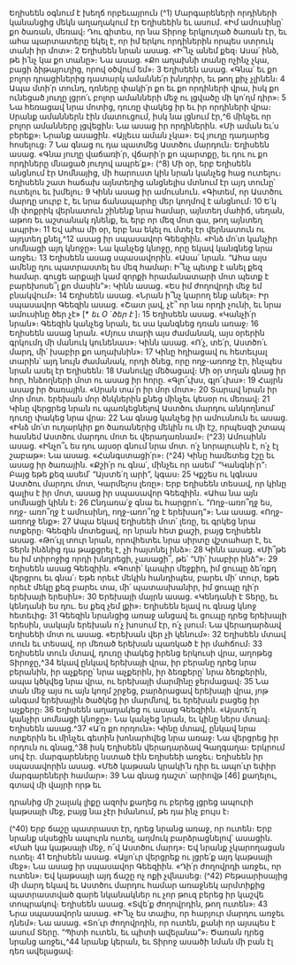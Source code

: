 
Եղիսեեն օգնում է խեղճ որբեւայրուն
(^1) Մարգարեների որդիների կանանցից մեկն աղաղակում էր Եղիսեեին եւ ասում. «Իմ ամուսինը՝ քո ծառան, մեռավ։
Դու գիտես, որ նա Տիրոջ երկյուղած ծառան էր, եւ ահա պարտատերը եկել է, որ իմ երկու որդիներին որպես ստրուկ
տանի իր մոտ»։ 2 Եղիսեեն նրան ասաց. «Ի՞նչ անեմ քեզ։ Ասա՛ ինձ, թե ի՛նչ կա քո տանը»։ Նա ասաց. «Քո աղախնի
տանը ոչինչ չկա, բացի ձիթայուղից, որով օծվում եմ»։ 3 Եղիսեեն ասաց. «Գնա՛ եւ քո բոլոր դրացիներից դատարկ
ամաննե՛ր խնդրիր, եւ թող քիչ չլինեն։ 4 Ապա մտի՛ր տունդ, դռները փակի՛ր քո եւ քո որդիների վրա, իսկ քո ունեցած յուղը
լցրո՛ւ բոլոր ամանների մեջ ու լցվածը մի կո՛ղմ դիր»։ 5 Նա հեռացավ նրա մոտից, դուռը փակեց իր եւ իր որդիների վրա։
Սրանք ամաններն էին մատուցում, իսկ նա լցնում էր,^6 մինչեւ որ բոլոր ամանները լցվեցին։ Նա ասաց իր որդիներին.
«Մի աման եւ՛ս բերեք»։ Նրանք ասացին. «Այլեւս աման չկա»։ Եվ յուղը դադարեց հոսելուց։ 7 Նա գնաց ու դա պատմեց
Աստծու մարդուն։ Եղիսեեն ասաց. «Գնա յուղը վաճառի՛ր, վճարի՛ր քո պարտքը, եւ դու ու քո որդիները մնացած յուղով
ապրե՛ք»։
(^8) Մի օր, երբ Եղիսեեն անցնում էր Սոմնայից, մի հարուստ կին նրան կանչեց հաց ուտելու։ Եղիսեեն շատ հաճախ
այնտեղից անցնելիս մտնում էր այդ տունը՝ ուտելու եւ խմելու։ 9 Կինն ասաց իր ամուսնուն. «Գիտեմ, որ Աստծու մարդը
սուրբ է, եւ նրա ճանապարհը մեր կողմով է անցնում։ 10 Ե՛կ մի փոքրիկ վերնատուն շինենք նրա համար, այնտեղ մահիճ,
սեղան, աթոռ եւ աշտանակ դնենք, եւ երբ որ մեզ մոտ գա, թող այնտեղ ապրի»։ 11 Եվ ահա մի օր, երբ նա եկել ու մտել էր
վերնատուն ու այդտեղ քնել,^12 ասաց իր սպասավոր Գեեզիին. «Ինձ մո՛տ կանչիր սոմնացի այդ կնոջը»։ Նա կանչեց
կնոջը, որը եկավ կանգնեց նրա առջեւ։ 13 Եղիսեեն ասաց սպասավորին. «Ասա՛ նրան. “Ահա այս ամենը դու պատրաստել
ես մեզ համար։ Ի՞նչ պետք է անել քեզ համար. գուցե արքայի կամ զորքի հրամանատարի մոտ պետք է բարեխոսե՞լ քո
մասին”»։ Կինն ասաց. «Ես իմ ժողովրդի մեջ եմ բնակվում»։ 14 Եղիսեեն ասաց. «Նրան ի՞նչ կարող ենք անել»։ Իր
սպասավոր Գեեզին ասաց. «Շատ լավ, չէ՞ որ նա որդի չունի, եւ նրա ամուսինը ծեր չէ» [* _եւ Ο ́ ծեր է_ ]։ 15 Եղիսեեն ասաց.
«Կանչի՛ր նրան»։ Գեեզին կանչեց նրան, եւ սա կանգնեց դռան առաջ։ 16 Եղիսեեն ասաց նրան. «Մյուս տարի այս
ժամանակ, այս օրերին գրկումդ մի մանուկ կունենաս»։ Կինն ասաց. «Ո՛չ, տե՛ր, Աստծո՛ւ մարդ, մի՛ խաբիր քո
աղախնին»։ 17 Կինը հղիացավ ու հետեւյալ տարին՝ այդ նույն ժամանակ, որդի ծնեց, որը ողջ-առողջ էր, ինչպես նրան
ասել էր Եղիսեեն։ 18 Մանուկը մեծացավ։
Մի օր տղան գնաց իր հոր, հնձողների մոտ ու ասաց իր հորը. «Գլո՜ւխս, գլո՜ւխս»։ 19 Հայրն ասաց իր ծառային. «Սրան
տա՛ր իր մոր մոտ»։ 20 Տարավ նրան իր մոր մոտ. երեխան մոր ծնկներին քնեց մինչեւ կեսօր ու մեռավ։ 21 Կինը վերցրեց
նրան ու պառկեցնելով Աստծու մարդու անկողնում՝ դուռը փակեց նրա վրա։ 22 Նա գնաց կանչեց իր ամուսնուն եւ ասաց.
«Ինձ մո՛տ ուղարկիր քո ծառաներից մեկին ու մի էշ, որպեսզի շտապ հասնեմ Աստծու մարդու մոտ եւ վերադառնամ»։
(^23) Ամուսինն ասաց. «Ինչո՞ւ ես դու այսօր գնում նրա մոտ. ո՛չ նորալուսին է, ո՛չ էլ շաբաթ»։ Նա ասաց. «Հանգստացի՛ր»։
(^24) Կինը համետեց էշը եւ ասաց իր ծառային. «Քշի՛ր ու գնա՛, մինչեւ որ ասեմ՝ “Կանգնի՛ր”։ Բայց եթե քեզ ասեմ՝ “Այստե՛ղ
արի”, կգաս։ 25 Կքշես ու կգնաս Աստծու մարդու մոտ, Կարմելոս լեռը»։ Երբ Եղիսեեն տեսավ, որ կինը գալիս է իր մոտ,
ասաց իր սպասավոր Գեեզիին. «Ահա նա այն սոմնացի կինն է։ 26 Ընդառա՛ջ գնա եւ հարցրո՛ւ. “Ողջ-առո՞ղջ ես, ողջ-
առո՞ղջ է ամուսինդ, ողջ-առո՞ղջ է երեխադ”»։ Նա ասաց. «Ողջ-առողջ ենք»։ 27 Ապա եկավ Եղիսեեի մոտ՝ լեռը, եւ գրկեց
նրա ոտքերը։ Գեեզին մոտեցավ, որ նրան հետ քաշի, բայց Եղիսեեն ասաց. «Թո՛ւյլ տուր նրան, որովհետեւ նրա սիրտը
վշտահար է, եւ Տերն ինձնից դա թաքցրել է, չի հայտնել ինձ»։ 28 Կինն ասաց. «Մի՞թե ես իմ տիրոջից որդի խնդրեցի,
չասացի՞, թե՝ “Մի՛ խաբիր ինձ”»։ 29 Եղիսեեն ասաց Գեեզիին. «Գոտի՛ կապիր մեջքիդ, իմ ցուպը ձե՛ռքդ վերցրու եւ գնա՛։
Եթե որեւէ մեկին հանդիպես, բարեւ մի՛ տուր, եթե որեւէ մեկը քեզ բարեւ տա, մի՛ պատասխանիր, իմ ցուպը դի՛ր երեխայի
երեսին»։ 30 Երեխայի մայրն ասաց. «Կենդանի է Տերը, եւ կենդանի ես դու. ես քեզ չեմ լքի»։ Եղիսեեն ելավ ու գնաց կնոջ
հետեւից։ 31 Գեեզին նրանցից առաջ անցավ եւ ցուպը դրեց երեխայի երեսին, սակայն երեխան ո՛չ խոսում էր, ո՛չ լսում։ Նա
վերադարձավ Եղիսեեի մոտ ու ասաց. «Երեխան վեր չի կենում»։ 32 Եղիսեեն մտավ տուն եւ տեսավ, որ մեռած երեխան
պառկած է իր մահճում։ 33 Եղիսեեն տուն մտավ, դուռը փակեց իրենց երկուսի վրա, աղոթեց Տիրոջը,^34 եկավ ընկավ
երեխայի վրա, իր բերանը դրեց նրա բերանին, իր աչքերը՝ նրա աչքերին, իր ձեռքերը՝ նրա ձեռքերին, ապա կծկվեց նրա
վրա, ու երեխայի մարմինը ջերմացավ։ 35 Նա տան մեջ այս ու այն կողմ շրջեց, բարձրացավ երեխայի վրա, յոթ անգամ
երեխային ծածկեց իր մարմնով, եւ երեխան բացեց իր աչքերը։ 36 Եղիսեեն աղաղակեց ու ասաց Գեեզիին. «Այստե՛ղ
կանչիր սոմնացի կնոջը»։ Նա կանչեց նրան, եւ կինը ներս մտավ։ Եղիսեեն ասաց.^37 «Ա՛ռ քո որդուն»։ Կինը մտավ, ընկավ
նրա ոտքերին եւ մինչեւ գետին խոնարհվեց նրա առաջ։ Նա վերցրեց իր որդուն ու գնաց,^38 իսկ Եղիսեեն վերադարձավ
Գաղգաղա։
Երկրում սով էր. մարգարեները նստած էին Եղիսեեի առջեւ։ Եղիսեեն իր սպասավորին ասաց. «Մեծ կաթսան
կրակի՛ն դիր եւ ապո՛ւր եփիր մարգարեների համար»։ 39 Նա գնաց դաշտ՝ արիովթ
[46]
քաղելու, գտավ մի վայրի որթ եւ


դրանից մի շալակ լիքը ազոխ քաղեց ու բերեց լցրեց ապուրի կաթսայի մեջ, բայց նա չէր իմանում, թե դա ինչ բույս է։

(^40) Երբ ճաշը պատրաստ էր, դրեց նրանց առաջ, որ ուտեն։ Երբ նրանք սկսեցին ապուրն ուտել, աղմուկ բարձրացնելով՝
ասացին. «Մահ կա կաթսայի մեջ, ո՜վ Աստծու մարդ»։ Եվ նրանք չկարողացան ուտել։ 41 Եղիսեեն ասաց. «Ալյո՛ւր վերցրեք
ու լցրե՛ք այդ կաթսայի մեջ»։ Նա ասաց իր սպասավոր Գեեզիին. «Դի՛ր ժողովրդի առջեւ, որ ուտեն»։ Եվ կաթսայի այդ
ճաշը ոչ ոքի չվնասեց։
(^42) Բեթսարիսայից մի մարդ եկավ եւ Աստծու մարդու համար առաջնեկ արմտիքից պատրաստված գարե նկանակներ
ու չոր թուզ բերեց իր կաշվե տոպրակով։ Եղիսեեն ասաց. «Տվե՛ք ժողովրդին, թող ուտեն»։ 43 Նրա սպասավորն ասաց.
«Ի՞նչ ես տալիս, որ հարյուր մարդու առջեւ դնեմ»։ Նա ասաց. «Տո՛ւր ժողովրդին, որ ուտեն, քանի որ այսպես է ասում
Տերը. “Պիտի ուտեն, եւ պիտի ավելանա”»։ Ծառան դրեց նրանց առջեւ,^44 նրանք կերան, եւ Տիրոջ ասածի նման մի բան
էլ դեռ ավելացավ։
